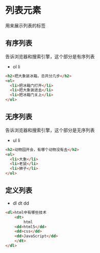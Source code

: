 # 列表元素

用来展示列表的标签

## 有序列表

告诉浏览器和搜索引擎，这个部分是有序列表

- ol li

```html
<h2>把大象装冰箱，总共分几步</h2>
<ol>
  <li>把冰箱门打开</li>
  <li>把大象装进去</li>
  <li>把冰箱门关上</li>
</ol>
```

## 无序列表

告诉浏览器和搜索引擎，这个部分是无序列表

- ul li

```html
<h2>动物园开会，有哪个动物没有去</h2>
<ol>
  <li>大象</li>
  <li>老鼠</li>
  <li>狮子</li>
</ol>
```

## 定义列表

- dl dt dd

```html
<dl>html中有哪些技术
    <dt>
        html
    <dd>html5</dd>
    <dd>css</dd>
    <dd>JavaScript</dd>
    </dt>
</dl>
```
